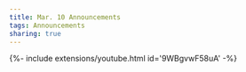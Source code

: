 ```yaml
---
title: Mar. 10 Announcements
tags: Announcements
sharing: true
---
```

<div>{%- include extensions/youtube.html id='9WBgvwF58uA' -%}</div>
